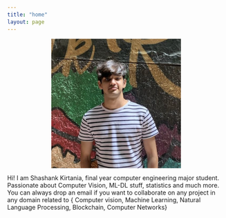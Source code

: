 ```yaml
---
title: "home"
layout: page
---
```

<img src="blogs/images/me.png"        
        alt="2020" 
        width="300" 
        height="300" 
        style="display: block; margin: 0 auto" />

Hi! I am Shashank Kirtania, final year computer engineering major student. Passionate about Computer Vision, ML-DL stuff, statistics and much more.
You can always drop an email if you want to collaborate on any project in any domain related to { Computer vision, Machine Learning, Natural Language Processing, Blockchain, Computer Networks}